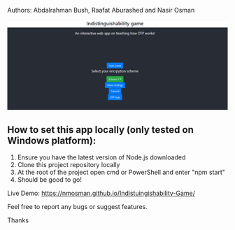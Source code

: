 Authors: Abdalrahman Bush, Raafat Aburashed and Nasir Osman

![ScreenShot](Capture.PNG)



## How to set this app locally (only tested on Windows platform):

1) Ensure you have the latest version of Node.js downloaded 
2) Clone this project repository locally
3) At the root of the project open cmd or PowerShell and enter "npm start"
4) Should be good to go! 

Live Demo: https://nmosman.github.io/Indistuingishability-Game/ 

Feel free to report any bugs or suggest features.

Thanks

